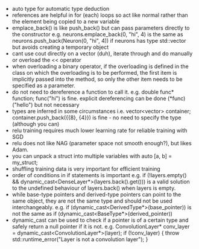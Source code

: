 - auto type for automatic type deduction
- references are helpful in for (each) loops so act like normal rather than the element being copied to a new variable 
- emplace_back() is like push_back() but can pass parameters directly to the constructor e.g. neurons.emplace_back(0, "hi", 4) is the same as neurons.push_back(Neuron(0, "hi", 4)) if neurons has type std::vector<Neuron> but avoids creating a temporary object
- cant use cout directly on a vector (duh), iterate through and do manually or overload the << operator
- when overloading a binary operator, if the overloading is defined in the class on which the overloading is to be performed, the first item is implicitly passed into the method, so only the other item needs to be specified as a parameter.
- do not need to dereference a function to call it. e.g. double func* function; func("hi") is fine. explicit dereferencing can be done (*func)("hello") but not necessary
- types are inferred in some circumstances i.e. vector<vector<int>> container; container.push_back({{8}, {4}}) is fine - no need to specify the type (although you can)
- relu training requires much lower learning rate for reliable training with SGD
- relu does not like NAG (parameter space not smooth enough?), but likes Adam.
- you can unpack a struct into multiple variables with auto [a, b] = my_struct;
- shuffling training data is very important for efficient training
- order of conditions in if statements is important e.g. if (!layers.empty() && dynamic_cast<DenseLayer*>(layers.back().get())) is a valid solution to the undefined behaviour of layers.back() when layers is empty.
- while base-type pointers and derived-type pointers can point to the same object, they are not the same type and should not be used interchangeably. e.g. if (dynamic_cast<DerivedType*>(base_pointer)) is not the same as if (dynamic_cast<BaseType*>(derived_pointer))
- dynamic_cast can be used to check if a pointer is of a certain type and safely return a null pointer if it is not. e.g. ConvolutionLayer* conv_layer = dynamic_cast<ConvolutionLayer*>(layer); if (!conv_layer) { throw std::runtime_error("Layer is not a convolution layer"); }